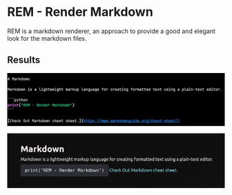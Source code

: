 # REM - Render Markdown

REM is a markdown renderer, an approach to provide a good and elegant look for the markdown files.

## Results

![Markdown](public/img/md.png)

![HTML](public/img/html.png)
